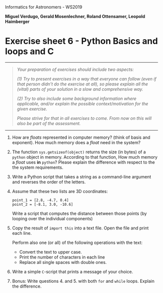   Informatics for Astronomers - WS2019

**Miguel Verdugo, Gerald Mosenlechner, Roland Ottensamer, Leopold Haimberger**

# Exercise sheet 6 - Python Basics and loops and C

---

> _Your preparation of exercises should include two aspects:_
>
> _(1) Try to present exercises in a way that everyone can follow (even if that
> person didn’t do the exercise at all), so please explain all the (vital) parts of
> your solution in a slow and comprehensive way._
>
> _(2) Try to also include some background information where applicable, and/or
> explain the possible context/motivation for the given exercise._
>
> _Please strive for that in all exercises to come. From now on this will also be part of the assessment._

---

1. How are _floats_ represented in computer memory? (think of basis and exponent).
   How much memory does a _float_ need in the system?

2. The function ``sys.getsizeof(object)`` returns the size (in bytes) of a ``python`` object
   in memory. According to that function, How much memory a _float_ uses **in** ``python``? Please
   explain the difference with respect to the the system requirements.

3. Write a Python script that takes a string as a command-line argument and reverses the
   order of the letters.

4. Assume that these two lists are 3D coordinates:
   ```pyhton
   point_1 = [2.8, -4.7, 0.4]
   point_2 = [-8.1, 3.0, -10.6]
   ```
   Write a script that computes the distance between those points
   (by looping over the individual components)

5. Copy the result of ``import this`` into a text file. Open the file and 
   print each line.

   Perform also one (or all) of the following operations with the text:

    * Convert the text to upper case.
    * Print the number of characters in each line
    * Replace all single spaces with double ones.    

6. Write a simple ``C``-script that prints a message of your choice.

7. Bonus: Write questions 4. and 5. with both ``for`` and ``while`` loops. Explain
   the difference.
